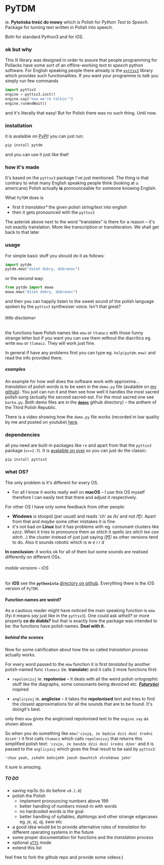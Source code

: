 # PyTDM
ie. __Pytońska treść do mowy__ which is Polish for _Python Text to Speech_. Package for turning text written in Polish into speech.

Both for standard Python3 and for iOS.

### ok but why 
This lil library was designed in order to assure that people programming for Pollacks have some sort of an offline-working _text to speech_ python software.
For English speaking people there already is the [`pyttsx3`](https://pypi.org/project/pyttsx3/) library which provides such functionalities.
If you want your programme to _talk_ you simply run few commands

```python
import pyttsx3
engine = pyttsx3.init()
engine.say("now we're talkin'")
engine.runAndWait()
```
and it's literally that easy! But for Polish there was no such thing. Until now.

### installation
it is avalaible on [PyPI](https://pypi.org/project/pytdm/)!
you can just run:

```python
pip install pytdm
```
and you can use it just like that!

### how it's made
It's based on the `pyttsx3` package I've just mentioned. The thing is that contrary to what many English speaking people think (looking at u americans) Polish actually __is__ pronounceable for someone knowing English. 

What `PyTDM` does is 

* first it _translates*_ the given polish string/text into english
* then it gets pronounced with the `pyttsx3` 

The asterisk above next to the word "translates" is there for a reason – it's not exactly translation. More like transcription or transliteration.
We shall get back to that later

### usage
For simple basic stuff you should do it as follows:

```python
import pytdm
pytdm.mów("dzień dobry, dobranoc")
```
or the second way:

```python
from pytdm import mowa
mowa.mów("dzień dobry, dobranoc")
```
and then you can happily listen to the sweet sound of the polish language spoken by the `pyttsx3` synthesiser voice. Isn't that great?

###### little disclaimer
the functions have Polish names like `mów` or `tłumacz` with those funny strange letter but if you want you can use them without the diacritics eg. write `mow` or `tlumacz`. They will work just fine.

In general if have any problems first you can type eg. `help(pytdm.mow)` and read the info provided there.


##### examples
An example for how well does the software work with approxima... _translation_ of polish words is to be seen in the `demo.py` file (avalaible on [my github](https://github.com/test0wanie/PyTDM)). You just can run it and then see how well it handles the most sacred polish song (actually the second sacred-est. For the most sacred one see `barka.py`. Both demo files are in the __[`demos`](https://github.com/test0wanie/PyTDM/tree/master/demos)__ github directory) – the anthem of the Third Polish Republic. 

There is a video showing how the `demo.py` file works (recorded in low quality by me and posted on youtube) [here](https://youtu.be/bHWxwoAm0OE).


### dependencies

all you need are built-in packages like `re` and apart from that the `pyttsx3` package (`v>=2.7`). It is [avalaible on pypi](https://pypi.org/project/pyttsx3/) so you can just do the classic:

```
pip install pyttsx3
```
### what OS? 
The only problem is it's different for every OS. 

* For all I know it works really well on __macOS__ – I use this OS myself therefore I can easily test that there and adjust it respectively. 

For other OS I have only some feedback from other people:

* __Windows__ is stoopid _(per usual)_ and reads 'ch' as /k/ and not /t͡ʃ/. Apart from that and _maybe_ some other mistakes it is fine. 
* it's not bad on __Linux__ but it has problems with eg. consonant clusters like _szcz_. When it tries to pronounce them as _shtch_ it spells (_es aitch tee cee aitch..._) the cluster instead of just just saying /ʃt͡ʃ/ as other versions tend to do. Also it sounds robotic which is _w e i r d_

__In conclusion:__ it works ok for all of them but some sounds are realised differently on different OSs.

###### mobile versions – iOS
for __iOS__ see the __`pythonista`__ [directory on github](https://github.com/test0wanie/PyTDM/blob/master/pythonista/README_iOS.md). Everything there is the iOS version of `PyTDM`.


#### Function names are weird?
As a cautious reader might have noticed the main speaking function is `mów` (fyi it means _say_ just like in the `pyttsx3`). One could ask _wthell?_ or more properly __co do diabła?__ but that is exactly how the package was intended to be: the functions have polish names. __Deal with it.__

##### behind the scenes
Now for some calrification about how the so called _translation_ process actually works. 

For every word passed to the `mów` function it is first _tanslated_ by another polish-named func `tłumacz` (ie. __translate__) and it calls 2 more functions first:

* `repolonizuj` ie. __repolonise__ – it deals with all the weird polish ortographic stuff like the diagraphs, some consonants being devoiced etc. **_[Futuryści](https://pl.wikisource.org/wiki/Mańifest_w_sprawie_ortografji_fonetycznej)_** inspired
 
* `anglicyzuj` ie. __anglicise__ – it takes the __repolonised__ text and tries to find the closest approximations for all the sounds that are to be found. It's doingit's best.

only then `mów` gives the anglicised repolonised text to the `engine.say` as shown above.

So when you do something like `mów('czuję, że będzie dziś dość średni dzień')` it first calls `tłumacz` which calls `repolonizuj`
that returns this simplified polish text:
`'czuje, że bendźe dźiś dość średni dźen'`
and it is passed to the `anglicyzuj` which gives the final result to be said by `pyttsx3`:

`'choo yeah, zshehh behnjehh jeesh dawshtch shrehdnee jehn'`

it sure is amazing.

##### TO DO
* saving mp3s (to do before `v0.1.0`)
* polish the Polish
	* implement pronouncing numbers above 199
	* better handling of numbers mixed-in with words
	* no hardcoded words is the goal
	* better handling of syllables, diphtongs and other strange edgecases eg. _je, ej, aj, świe_ etc
* a good idea would be to provide alternative rules of _translation_ for different operating systems in the future
* some proper documentation for functions and the _translation_ process
* optional [`gTTS`](https://pypi.org/project/gTTS/) mode
* extend this list

feel free to fork the github repo and provide some videos:)
